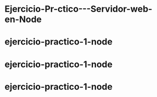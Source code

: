 # Ejercicio-Pr-ctico---Servidor-web-en-Node
# ejercicio-practico-1-node
# ejercicio-practico-1-node
# ejercicio-practico-1-node
